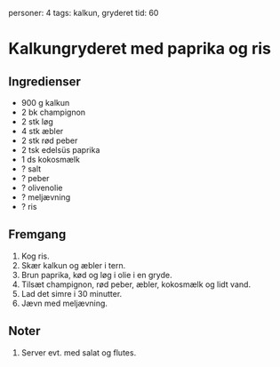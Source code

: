 personer: 4
tags: kalkun, gryderet
tid: 60

# Kalkungryderet med paprika og ris

## Ingredienser
  - 900 g kalkun
  - 2 bk champignon
  - 2 stk løg
  - 4 stk æbler
  - 2 stk rød peber
  - 2 tsk edelsüs paprika
  - 1 ds kokosmælk
  - ? salt
  - ? peber
  - ? olivenolie
  - ? meljævning
  - ? ris

## Fremgang
  1. Kog ris.
  2. Skær kalkun og æbler i tern.
  3. Brun paprika, kød og løg i olie i en gryde.
  4. Tilsæt champignon, rød peber, æbler, kokosmælk og lidt vand.
  5. Lad det simre i 30 minutter.
  6. Jævn med meljævning.

## Noter
  1. Server evt. med salat og flutes.
